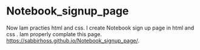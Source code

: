 # Notebook_signup_page
Now Iam practies html and css. I create Notebook sign up page in html and css . Iam properly complate this page.
 https://sabbirhoss.github.io/Notebook_signup_page/.
